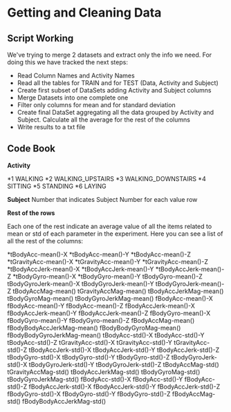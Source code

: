# Getting and Cleaning Data

## Script Working
We've trying to merge 2 datasets and extract only the info we need. For doing this we have tracked the next steps:
* Read Column Names and Activity Names
* Read all the tables for TRAIN and for TEST (Data, Activity and Subject)
* Create first subset of DataSets adding Activity and Subject columns
* Merge Datasets into one complete one
* Filter only columns for mean and for standard deviation
* Create final DataSet aggregating all the data grouped by Activity and Subject. Calculate all the average for the rest of the columns
* Write results to a txt file

## Code Book

**Activity**

*1 WALKING
*2 WALKING_UPSTAIRS
*3 WALKING_DOWNSTAIRS
*4 SITTING
*5 STANDING
*6 LAYING

**Subject**
Number that indicates Subject Number for each value row

**Rest of the rows**

Each one of the rest indicate an average value of all the items related to mean or std of each parameter in the experiment. Here you can see a list of all the rest of the columns:

*tBodyAcc-mean()-X
*tBodyAcc-mean()-Y
*tBodyAcc-mean()-Z
*tGravityAcc-mean()-X
*tGravityAcc-mean()-Y
*tGravityAcc-mean()-Z
*tBodyAccJerk-mean()-X
*tBodyAccJerk-mean()-Y
*tBodyAccJerk-mean()-Z
*tBodyGyro-mean()-X
*tBodyGyro-mean()-Y
tBodyGyro-mean()-Z
tBodyGyroJerk-mean()-X
tBodyGyroJerk-mean()-Y
tBodyGyroJerk-mean()-Z
tBodyAccMag-mean()
tGravityAccMag-mean()
tBodyAccJerkMag-mean()
tBodyGyroMag-mean()
tBodyGyroJerkMag-mean()
fBodyAcc-mean()-X
fBodyAcc-mean()-Y
fBodyAcc-mean()-Z
fBodyAccJerk-mean()-X
fBodyAccJerk-mean()-Y
fBodyAccJerk-mean()-Z
fBodyGyro-mean()-X
fBodyGyro-mean()-Y
fBodyGyro-mean()-Z
fBodyAccMag-mean()
fBodyBodyAccJerkMag-mean()
fBodyBodyGyroMag-mean()
fBodyBodyGyroJerkMag-mean()
tBodyAcc-std()-X
tBodyAcc-std()-Y
tBodyAcc-std()-Z
tGravityAcc-std()-X
tGravityAcc-std()-Y
tGravityAcc-std()-Z
tBodyAccJerk-std()-X
tBodyAccJerk-std()-Y
tBodyAccJerk-std()-Z
tBodyGyro-std()-X
tBodyGyro-std()-Y
tBodyGyro-std()-Z
tBodyGyroJerk-std()-X
tBodyGyroJerk-std()-Y
tBodyGyroJerk-std()-Z
tBodyAccMag-std()
tGravityAccMag-std()
tBodyAccJerkMag-std()
tBodyGyroMag-std()
tBodyGyroJerkMag-std()
fBodyAcc-std()-X
fBodyAcc-std()-Y
fBodyAcc-std()-Z
fBodyAccJerk-std()-X
fBodyAccJerk-std()-Y
fBodyAccJerk-std()-Z
fBodyGyro-std()-X
fBodyGyro-std()-Y
fBodyGyro-std()-Z
fBodyAccMag-std()
fBodyBodyAccJerkMag-std()







